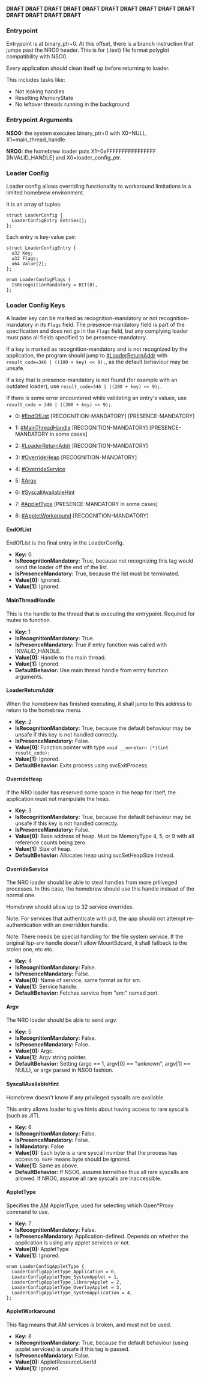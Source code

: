 **DRAFT DRAFT DRAFT DRAFT DRAFT DRAFT DRAFT DRAFT DRAFT DRAFT DRAFT
DRAFT DRAFT DRAFT**

### Entrypoint

Entrypoint is at binary\_ptr+0. At this offset, there is a branch
instruction that jumps past the NRO0 header. This is for (.text) file
format polyglot compatibility with NSO0.

Every application should clean itself up before returning to loader.

This includes tasks like:

  - Not leaking handles
  - Resetting MemoryState
  - No leftover threads running in the background

### Entrypoint Arguments

**NSO0:** the system executes binary\_ptr+0 with X0=NULL,
X1=main\_thread\_handle.

**NRO0:** the homebrew loader puts X1=0xFFFFFFFFFFFFFFFF
\[INVALID\_HANDLE\] and X0=loader\_config\_ptr.

### Loader Config

Loader config allows overriding functionality to workaround limitations
in a limited homebrew environment.

It is an array of tuples:

`struct LoaderConfig {`  
`  LoaderConfigEntry Entries[];`  
`};`

Each entry is key-value pair:

`struct LoaderConfigEntry {`  
`  u32 Key;`  
`  u32 Flags;`  
`  u64 Value[2];`  
`};`

`enum LoaderConfigFlags {`  
`  IsRecognitionMandatory = BIT(0),`  
`};`

### Loader Config Keys

A loader key can be marked as recognition-mandatory or not
recognition-mandatory in its `Flags` field. The presence-mandatory field
is part of the specification and does not go in the `Flags` field, but
any complying loader must pass all fields specified to be
presence-mandatory.

If a key is marked as recognition-mandatory and is not recognized by the
application, the program should jump to
[\#LoaderReturnAddr](#LoaderReturnAddr "wikilink") with `result_code=346
| ((100 + key) << 9);`, as the default behaviour may be unsafe.

If a key that is presence-mandatory is not found (for example with an
outdated loader), use `result_code=346 | ((200 + key) << 9);`.

If there is some error encountered while validating an entry's values,
use `result_code = 346 | ((300 + key) << 9);`.

  - 0: [\#EndOfList](#EndOfList "wikilink") \[RECOGNITION-MANDATORY\]
    \[PRESENCE-MANDATORY\]

<!-- end list -->

  - 1: [\#MainThreadHandle](#MainThreadHandle "wikilink")
    \[RECOGNITION-MANDATORY\] \[PRESENCE-MANDATORY in some cases\]

<!-- end list -->

  - 2: [\#LoaderReturnAddr](#LoaderReturnAddr "wikilink")
    \[RECOGNITION-MANDATORY\]

<!-- end list -->

  - 3: [\#OverrideHeap](#OverrideHeap "wikilink")
    \[RECOGNITION-MANDATORY\]

<!-- end list -->

  - 4: [\#OverrideService](#OverrideService "wikilink")

<!-- end list -->

  - 5: [\#Argv](#Argv "wikilink")

<!-- end list -->

  - 6: [\#SyscallAvailableHint](#SyscallAvailableHint "wikilink")

<!-- end list -->

  - 7: [\#AppletType](#AppletType "wikilink") \[PRESENCE-MANDATORY in
    some cases\]

<!-- end list -->

  - 8: [\#AppletWorkaround](#AppletWorkaround "wikilink")
    \[RECOGNITION-MANDATORY\]

#### EndOfList

EndOfList is the final entry in the LoaderConfig.

  - **Key:** 0
  - **IsRecognitionMandatory:** True, because not recognizing this tag
    would send the loader off the end of the list.
  - **IsPresenceMandatory:** True, because the list must be terminated.
  - **Value\[0\]:** Ignored.
  - **Value\[1\]:** Ignored.

#### MainThreadHandle

This is the handle to the thread that is executing the entrypoint.
Required for mutex to function.

  - **Key:** 1
  - **IsRecognitionMandatory:** True.
  - **IsPresenceMandatory:** True if entry function was called with
    INVALID\_HANDLE.
  - **Value\[0\]:** Handle to the main thread.
  - **Value\[1\]:** Ignored.
  - **DefaultBehavior:** Use main thread handle from entry function
    arguments.

#### LoaderReturnAddr

When the homebrew has finished executing, it shall jump to this address
to return to the homebrew menu.

  - **Key:** 2
  - **IsRecognitionMandatory:** True, because the default behaviour may
    be unsafe if this key is not handled correctly.
  - **IsPresenceMandatory:** False.
  - **Value\[0\]:** Function pointer with type `void __noreturn (*)(int
    result_code);`
  - **Value\[1\]:** Ignored.
  - **DefaultBehavior:** Exits process using svcExitProcess.

#### OverrideHeap

If the NRO loader has reserved some space in the heap for itself, the
application must not manipulate the heap.

  - **Key:** 3
  - **IsRecognitionMandatory:** True, because the default behaviour may
    be unsafe if this key is not handled correctly.
  - **IsPresenceMandatory:** False.
  - **Value\[0\]:** Base address of heap. Must be MemoryType 4, 5, or 9
    with all reference counts being zero.
  - **Value\[1\]:** Size of heap.
  - **DefaultBehavior:** Allocates heap using svcSetHeapSize instead.

#### OverrideService

The NRO loader should be able to steal handles from more priliveged
processes. In this case, the homebrew should use this handle instead of
the normal one.

Homebrew should allow up to 32 service overrides.

Note: For services that authenticate with pid, the app should not
attempt re-authentication with an overridden handle.

Note: There needs be special handling for the file system service. If
the original fsp-srv handle doesn't allow MountSdcard, it shall fallback
to the stolen one, etc etc.

  - **Key:** 4
  - **IsRecognitionMandatory:** False.
  - **IsPresenceMandatory:** False.
  - **Value\[0\]:** Name of service, same format as for sm.
  - **Value\[1\]:** Service handle.
  - **DefaultBehavior:** Fetches service from "sm:" named port.

#### Argv

The NRO loader should be able to send argv.

  - **Key:** 5
  - **IsRecognitionMandatory:** False.
  - **IsPresenceMandatory:** False.
  - **Value\[0\]:** Argc.
  - **Value\[1\]:** Argv string pointer.
  - **DefaultBehavior:** Setting (argc == 1, argv\[0\] == "unknown",
    argv\[1\] == NULL), or argv parsed in NSO0 fashion.

#### SyscallAvailableHint

Homebrew doesn't know if any privileged syscalls are available.

This entry allows loader to give hints about having access to rare
syscalls (such as JIT).

  - **Key:** 6
  - **IsRecognitionMandatory:** False.
  - **IsPresenceMandatory:** False.
  - **IsMandatory:** False
  - **Value\[0\]:** Each byte is a rare syscall number that the process
    has access to. `0xFF` means byte should be ignored.
  - **Value\[1\]:** Same as above.
  - **DefaultBehavior:** If NSO0, assume kernelhax thus all rare
    syscalls are allowed. If NRO0, assume all rare syscalls are
    inaccessible.

#### AppletType

Specifies the [AM](AM%20services.md "wikilink") AppletType, used for
selecting which Open\*Proxy command to use.

  - **Key:** 7
  - **IsRecognitionMandatory:** False.
  - **IsPresenceMandatory:** Application-defined. Depends on whether the
    application is using any applet services or not.
  - **Value\[0\]:** AppletType
  - **Value\[1\]:** Ignored.

`enum LoaderConfigAppletType {`  
`  LoaderConfigAppletType_Application = 0,`  
`  LoaderConfigAppletType_SystemApplet = 1,`  
`  LoaderConfigAppletType_LibraryApplet = 2,`  
`  LoaderConfigAppletType_OverlayApplet = 3,`  
`  LoaderConfigAppletType_SystemApplication = 4,`  
`};`

#### AppletWorkaround

This flag means that AM services is broken, and must not be used.

  - **Key:** 8
  - **IsRecognitionMandatory:** True, because the default behaviour
    (using applet services) is unsafe if this tag is passed.
  - **IsPresenceMandatory:** False.
  - **Value\[0\]:** AppletResourceUserId
  - **Value\[1\]:** Ignored.
